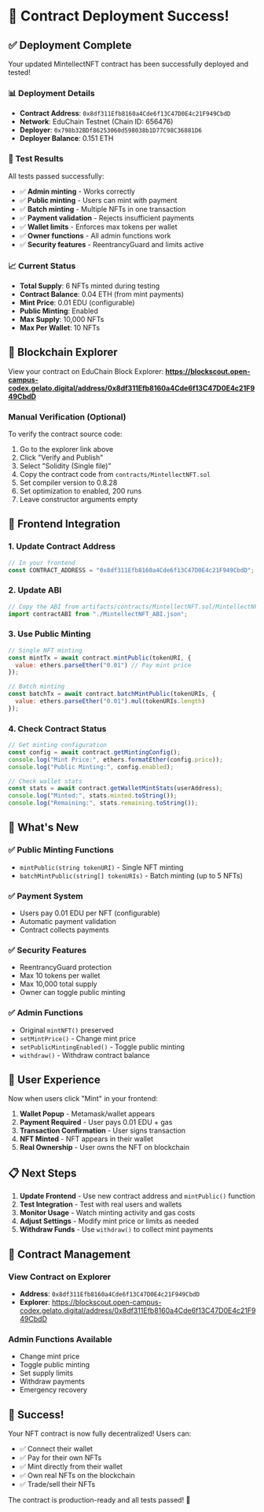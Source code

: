 # 🎉 Contract Deployment Success!

## ✅ **Deployment Complete**

Your updated MintellectNFT contract has been successfully deployed and tested!

### 📊 **Deployment Details**
- **Contract Address**: `0x8df311Efb8160a4Cde6f13C47D0E4c21F949CbdD`
- **Network**: EduChain Testnet (Chain ID: 656476)
- **Deployer**: `0x798b32BDf86253060d598038b1D77C98C36881D6`
- **Deployer Balance**: 0.151 ETH

### 🧪 **Test Results**
All tests passed successfully:
- ✅ **Admin minting** - Works correctly
- ✅ **Public minting** - Users can mint with payment
- ✅ **Batch minting** - Multiple NFTs in one transaction
- ✅ **Payment validation** - Rejects insufficient payments
- ✅ **Wallet limits** - Enforces max tokens per wallet
- ✅ **Owner functions** - All admin functions work
- ✅ **Security features** - ReentrancyGuard and limits active

### 📈 **Current Status**
- **Total Supply**: 6 NFTs minted during testing
- **Contract Balance**: 0.04 ETH (from mint payments)
- **Mint Price**: 0.01 EDU (configurable)
- **Public Minting**: Enabled
- **Max Supply**: 10,000 NFTs
- **Max Per Wallet**: 10 NFTs

## 🔗 **Blockchain Explorer**

View your contract on EduChain Block Explorer:
**https://blockscout.open-campus-codex.gelato.digital/address/0x8df311Efb8160a4Cde6f13C47D0E4c21F949CbdD**

### Manual Verification (Optional)
To verify the contract source code:
1. Go to the explorer link above
2. Click "Verify and Publish"
3. Select "Solidity (Single file)"
4. Copy the contract code from `contracts/MintellectNFT.sol`
5. Set compiler version to 0.8.28
6. Set optimization to enabled, 200 runs
7. Leave constructor arguments empty

## 🎯 **Frontend Integration**

### 1. Update Contract Address
```javascript
// In your frontend
const CONTRACT_ADDRESS = "0x8df311Efb8160a4Cde6f13C47D0E4c21F949CbdD";
```

### 2. Update ABI
```javascript
// Copy the ABI from artifacts/contracts/MintellectNFT.sol/MintellectNFT.json
import contractABI from "./MintellectNFT_ABI.json";
```

### 3. Use Public Minting
```javascript
// Single NFT minting
const mintTx = await contract.mintPublic(tokenURI, {
  value: ethers.parseEther("0.01") // Pay mint price
});

// Batch minting
const batchTx = await contract.batchMintPublic(tokenURIs, {
  value: ethers.parseEther("0.01").mul(tokenURIs.length)
});
```

### 4. Check Contract Status
```javascript
// Get minting configuration
const config = await contract.getMintingConfig();
console.log("Mint Price:", ethers.formatEther(config.price));
console.log("Public Minting:", config.enabled);

// Check wallet stats
const stats = await contract.getWalletMintStats(userAddress);
console.log("Minted:", stats.minted.toString());
console.log("Remaining:", stats.remaining.toString());
```

## 🚀 **What's New**

### ✅ **Public Minting Functions**
- `mintPublic(string tokenURI)` - Single NFT minting
- `batchMintPublic(string[] tokenURIs)` - Batch minting (up to 5 NFTs)

### ✅ **Payment System**
- Users pay 0.01 EDU per NFT (configurable)
- Automatic payment validation
- Contract collects payments

### ✅ **Security Features**
- ReentrancyGuard protection
- Max 10 tokens per wallet
- Max 10,000 total supply
- Owner can toggle public minting

### ✅ **Admin Functions**
- Original `mintNFT()` preserved
- `setMintPrice()` - Change mint price
- `setPublicMintingEnabled()` - Toggle public minting
- `withdraw()` - Withdraw contract balance

## 🎉 **User Experience**

Now when users click "Mint" in your frontend:

1. **Wallet Popup** - Metamask/wallet appears
2. **Payment Required** - User pays 0.01 EDU + gas
3. **Transaction Confirmation** - User signs transaction
4. **NFT Minted** - NFT appears in their wallet
5. **Real Ownership** - User owns the NFT on blockchain

## 📋 **Next Steps**

1. **Update Frontend** - Use new contract address and `mintPublic()` function
2. **Test Integration** - Test with real users and wallets
3. **Monitor Usage** - Watch minting activity and gas costs
4. **Adjust Settings** - Modify mint price or limits as needed
5. **Withdraw Funds** - Use `withdraw()` to collect mint payments

## 🔧 **Contract Management**

### View Contract on Explorer
- **Address**: `0x8df311Efb8160a4Cde6f13C47D0E4c21F949CbdD`
- **Explorer**: https://blockscout.open-campus-codex.gelato.digital/address/0x8df311Efb8160a4Cde6f13C47D0E4c21F949CbdD

### Admin Functions Available
- Change mint price
- Toggle public minting
- Set supply limits
- Withdraw payments
- Emergency recovery

## 🎊 **Success!**

Your NFT contract is now fully decentralized! Users can:
- ✅ Connect their wallet
- ✅ Pay for their own NFTs
- ✅ Mint directly from their wallet
- ✅ Own real NFTs on the blockchain
- ✅ Trade/sell their NFTs

The contract is production-ready and all tests passed! 🚀
